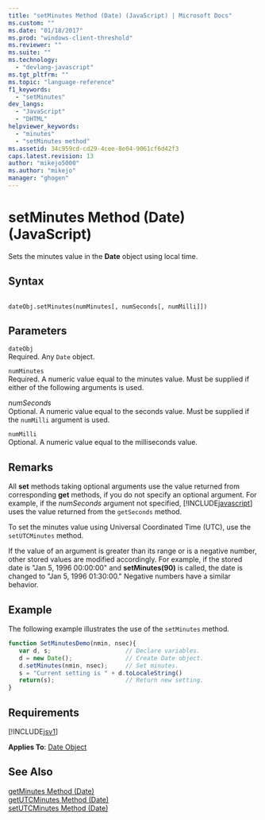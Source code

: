 ```yaml
---
title: "setMinutes Method (Date) (JavaScript) | Microsoft Docs"
ms.custom: ""
ms.date: "01/18/2017"
ms.prod: "windows-client-threshold"
ms.reviewer: ""
ms.suite: ""
ms.technology: 
  - "devlang-javascript"
ms.tgt_pltfrm: ""
ms.topic: "language-reference"
f1_keywords: 
  - "setMinutes"
dev_langs: 
  - "JavaScript"
  - "DHTML"
helpviewer_keywords: 
  - "minutes"
  - "setMinutes method"
ms.assetid: 34c959cd-cd29-4cee-8e04-9061cf6d42f3
caps.latest.revision: 13
author: "mikejo5000"
ms.author: "mikejo"
manager: "ghogen"
---
```

# setMinutes Method (Date) (JavaScript)
Sets the minutes value in the **Date** object using local time.  
  
## Syntax  
  
```  
  
dateObj.setMinutes(numMinutes[, numSeconds[, numMilli]])   
```  
  
## Parameters  
 `dateObj`  
 Required. Any `Date` object.  
  
 `numMinutes`  
 Required. A numeric value equal to the minutes value. Must be supplied if either of the following arguments is used.  
  
 *numSeconds*  
 Optional. A numeric value equal to the seconds value. Must be supplied if the `numMilli` argument is used.  
  
 `numMilli`  
 Optional. A numeric value equal to the milliseconds value.  
  
## Remarks  
 All **set** methods taking optional arguments use the value returned from corresponding **get** methods, if you do not specify an optional argument. For example, if the *numSeconds* argument not specified, [!INCLUDE[javascript](../../javascript/includes/javascript-md.md)] uses the value returned from the `getSeconds` method.  
  
 To set the minutes value using Universal Coordinated Time (UTC), use the `setUTCMinutes` method.  
  
 If the value of an argument is greater than its range or is a negative number, other stored values are modified accordingly. For example, if the stored date is "Jan 5, 1996 00:00:00" and **setMinutes(90)** is called, the date is changed to "Jan 5, 1996 01:30:00." Negative numbers have a similar behavior.  
  
## Example  
 The following example illustrates the use of the `setMinutes` method.  
  
```javascript  
function SetMinutesDemo(nmin, nsec){  
   var d, s;                     // Declare variables.  
   d = new Date();               // Create Date object.  
   d.setMinutes(nmin, nsec);     // Set minutes.  
   s = "Current setting is " + d.toLocaleString()   
   return(s);                    // Return new setting.  
}  
```  
  
## Requirements  
 [!INCLUDE[jsv1](../../javascript/misc/includes/jsv1-md.md)]  
  
 **Applies To**: [Date Object](../../javascript/reference/date-object-javascript.md)  
  
## See Also  
 [getMinutes Method (Date)](../../javascript/reference/getminutes-method-date-javascript.md)   
 [getUTCMinutes Method (Date)](../../javascript/reference/getutcminutes-method-date-javascript.md)   
 [setUTCMinutes Method (Date)](../../javascript/reference/setutcminutes-method-date-javascript.md)